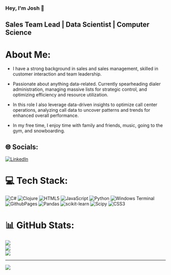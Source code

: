 ### Hey, I'm Josh 👋

## Sales Team Lead | Data Scientist | Computer Science
#  About Me:
- I have a strong background in sales and sales management, skilled in customer interaction and team leadership.

- Passionate about anything data-related. Currently spearheading dialer administration, managing massive lists for strategic control, and optimizing efficiency and resource utilization.

- In this role I also leverage data-driven insights to optimize call center operations, analyzing call data to uncover patterns and trends for enhanced overall performance.

- In my free time, I enjoy time with family and friends, music, going to the gym, and snowboarding.


## 🌐 Socials:
[![LinkedIn](https://img.shields.io/badge/LinkedIn-%230077B5.svg?logo=linkedin&logoColor=white)](https://linkedin.com/in/https://www.linkedin.com/in/joshuawiser/) 

# 💻 Tech Stack:
![C#](https://img.shields.io/badge/c%23-%23239120.svg?style=flat&logo=csharp&logoColor=white) ![Clojure](https://img.shields.io/badge/Clojure-%23Clojure.svg?style=flat&logo=Clojure&logoColor=Clojure) ![HTML5](https://img.shields.io/badge/html5-%23E34F26.svg?style=flat&logo=html5&logoColor=white) ![JavaScript](https://img.shields.io/badge/javascript-%23323330.svg?style=flat&logo=javascript&logoColor=%23F7DF1E) ![Python](https://img.shields.io/badge/python-3670A0?style=flat&logo=python&logoColor=ffdd54) ![Windows Terminal](https://img.shields.io/badge/Windows%20Terminal-%234D4D4D.svg?style=flat&logo=windows-terminal&logoColor=white) ![GithubPages](https://img.shields.io/badge/github%20pages-121013?style=flat&logo=github&logoColor=white) ![Pandas](https://img.shields.io/badge/pandas-%23150458.svg?style=flat&logo=pandas&logoColor=white) ![scikit-learn](https://img.shields.io/badge/scikit--learn-%23F7931E.svg?style=flat&logo=scikit-learn&logoColor=white) ![Scipy](https://img.shields.io/badge/SciPy-%230C55A5.svg?style=flat&logo=scipy&logoColor=%white) ![CSS3](https://img.shields.io/badge/css3-%231572B6.svg?style=flat&logo=css3&logoColor=white)
# 📊 GitHub Stats:
![](https://github-readme-stats.vercel.app/api?username=joshuawiser&theme=dark&hide_border=false&include_all_commits=false&count_private=false)<br/>
![](https://github-readme-streak-stats.herokuapp.com/?user=joshuawiser&theme=dark&hide_border=false)<br/>
![](https://github-readme-stats.vercel.app/api/top-langs/?username=joshuawiser&theme=dark&hide_border=false&include_all_commits=false&count_private=false&layout=compact)

---
[![](https://visitcount.itsvg.in/api?id=joshuawiser&icon=0&color=0)](https://visitcount.itsvg.in)

<!-- Proudly created with GPRM ( https://gprm.itsvg.in ) -->
